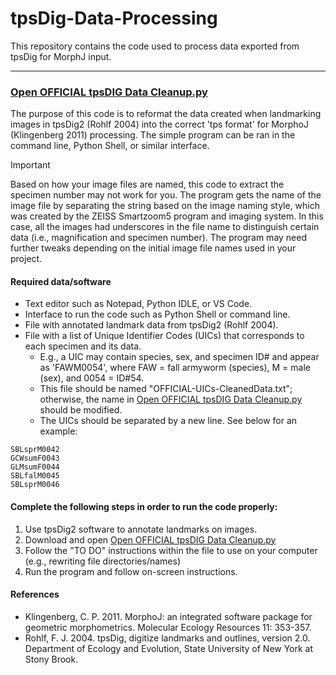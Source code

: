 # tpsDig-Data-Processing
This repository contains the code used to process data exported from tpsDig for MorphJ input.
___
### [Open OFFICIAL tpsDIG Data Cleanup.py](OFFICIAL-tpsDIG-Data-Cleanup.py)
The purpose of this code is to reformat the data created when landmarking images in tpsDig2 (Rohlf 2004) into the correct 'tps format' for MorphoJ (Klingenberg 2011) processing. The simple program can be ran in the command line, Python Shell, or similar interface.

> [!IMPORTANT]
> Based on how your image files are named, this code to extract the specimen number may not work for you. The program gets the name of the image file by separating the string based on the image naming style, which was created by the ZEISS Smartzoom5 program and imaging system. In this case, all the images had underscores in the file name to distinguish certain data (i.e., magnification and specimen number). The program may need further tweaks depending on the initial image file names used in your project.


#### Required data/software
* Text editor such as Notepad, Python IDLE, or VS Code.
* Interface to run the code such as Python Shell or command line.
* File with annotated landmark data from tpsDig2 (Rohlf 2004).
* File with a list of Unique Identifier Codes (UICs) that corresponds to each specimen and its data.
  * E.g., a UIC may contain species, sex, and specimen ID# and appear as 'FAWM0054', where FAW = fall armyworm (species), M = male (sex), and 0054 = ID#54.
  * This file should be named "OFFICIAL-UICs-CleanedData.txt"; otherwise, the name in [Open OFFICIAL tpsDIG Data Cleanup.py](OFFICIAL-tpsDIG-Data-Cleanup.py) should be modified.
  * The UICs should be separated by a new line. See below for an example:

```
SBLsprM0042
GCWsumF0043
GLMsumF0044
SBLfalM0045
SBLsprM0046
```

#### Complete the following steps in order to run the code properly:
1. Use tpsDig2 software to annotate landmarks on images.
2. Download and open [Open OFFICIAL tpsDIG Data Cleanup.py](OFFICIAL-tpsDIG-Data-Cleanup.py)
3. Follow the "TO DO" instructions within the file to use on your computer (e.g., rewriting file directories/names)
4. Run the program and follow on-screen instructions.

#### References
* Klingenberg, C. P. 2011. MorphoJ: an integrated software package for geometric morphometrics. Molecular Ecology Resources 11: 353-357.
* Rohlf, F. J. 2004. tpsDig, digitize landmarks and outlines, version 2.0. Department of Ecology and Evolution, State University of New York at Stony Brook.
